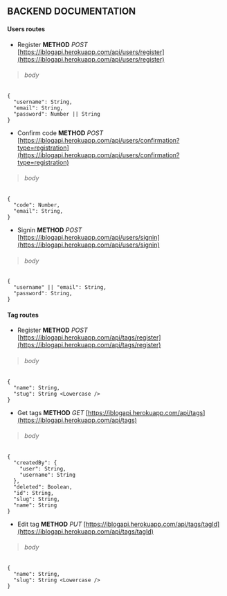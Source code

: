 ## **BACKEND DOCUMENTATION**
#### Users routes
- Register **METHOD** *POST* [https://iblogapi.herokuapp.com/api/users/register](https://iblogapi.herokuapp.com/api/users/register)
> ###### *body* 
```
{
  "username": String,
  "email": String,
  "password": Number || String
}
```
- Confirm code **METHOD** *POST* [https://iblogapi.herokuapp.com/api/users/confirmation?type=registration](https://iblogapi.herokuapp.com/api/users/confirmation?type=registration)

> ###### *body* 
```
{
  "code": Number,
  "email": String,
}
```

- Signin **METHOD** *POST* [https://iblogapi.herokuapp.com/api/users/signin](https://iblogapi.herokuapp.com/api/users/signin)

> ###### *body* 
```
{
  "username" || "email": String,
  "password": String,
}
```

#### Tag routes

- Register **METHOD** *POST* [https://iblogapi.herokuapp.com/api/tags/register](https://iblogapi.herokuapp.com/api/tags/register)
> ###### *body* 
```
{
  "name": String,
  "stug": String <Lowercase />
}
```

- Get tags **METHOD** *GET* [https://iblogapi.herokuapp.com/api/tags](https://iblogapi.herokuapp.com/api/tags)
> ###### *body* 
```
{
  "createdBy": {
    "user": String,
    "username": String
  },
  "deleted": Boolean,
  "id": String,
  "slug": String,
  "name": String
}
```

- Edit tag **METHOD** *PUT* [https://iblogapi.herokuapp.com/api/tags/tagId](https://iblogapi.herokuapp.com/api/tags/tagId)
> ###### *body* 
```
{
  "name": String,
  "slug": String <Lowercase />
}